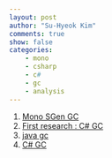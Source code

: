 ```yaml
---
layout: post
author: "Su-Hyeok Kim"
comments: true
show: false
categories:
    - mono
    - csharp
    - c#
    - gc
    - analysis
---
```


1. [Mono SGen GC](http://www.mono-project.com/docs/advanced/garbage-collector/sgen/)
2. [First research : C# GC](https://www.google.co.kr/webhp?sourceid=chrome-instant&ion=1&espv=2&ie=UTF-8#q=c%23+garbage+collection+how+it+works&*)
3. [java gc](http://d2.naver.com/helloworld/1329)
4. [C# GC](http://ronniej.sfuh.tk/c-%EB%A9%94%EB%AA%A8%EB%A6%AC-%EA%B4%80%EB%A6%AC-%EC%A3%BC%EA%B8%B0-%EC%8A%A4%EC%BD%94%ED%94%84-%EA%B0%80%EB%B9%84%EC%A7%80-%EC%BB%AC%EB%A0%89%EC%85%98-lifetime-scope-garbage-collection/)
